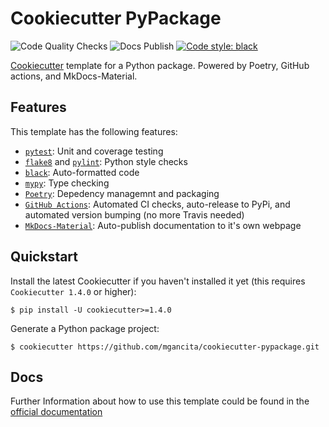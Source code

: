 # Cookiecutter PyPackage

![Code Quality Checks](https://github.com/mgancita/cookiecutter-pypackage/workflows/Code%20Quality%20Checks/badge.svg)
![Docs Publish](https://github.com/mgancita/cookiecutter-pypackage/workflows/Docs%20publish/badge.svg)
[![Code style: black](https://img.shields.io/badge/code%20style-black-000000.svg)](https://github.com/psf/black)

[Cookiecutter](https://github.com/cookiecutter/cookiecutter) template for a Python package. Powered by Poetry, GitHub actions, and MkDocs-Material.

## Features
This template has the following features:
  - [`pytest`](https://github.com/pytest-dev/pytest): Unit and coverage testing
  - [`flake8`](https://github.com/PyCQA/flake8) and [`pylint`](https://github.com/PyCQA/pylint): Python style checks
  - [`black`](https://github.com/psf/black): Auto-formatted code
  - [`mypy`](https://github.com/python/mypy): Type checking
  - [`Poetry`](https://github.com/python-poetry/poetry): Depedency managemnt and packaging
  - [`GitHub Actions`](https://github.com/features/actions): Automated CI checks, auto-release to PyPi, and automated version bumping (no more Travis needed)
  - [`MkDocs-Material`](https://github.com/squidfunk/mkdocs-material): Auto-publish documentation to it's own webpage

## Quickstart
Install the latest Cookiecutter if you haven't installed it yet (this requires
`Cookiecutter 1.4.0` or higher):

`$ pip install -U cookiecutter>=1.4.0`

Generate a Python package project:

`$ cookiecutter https://github.com/mgancita/cookiecutter-pypackage.git`

## Docs

Further Information about how to use this template could be found in the [official documentation](https://mgancita.github.io/cookiecutter-pypackage/)
